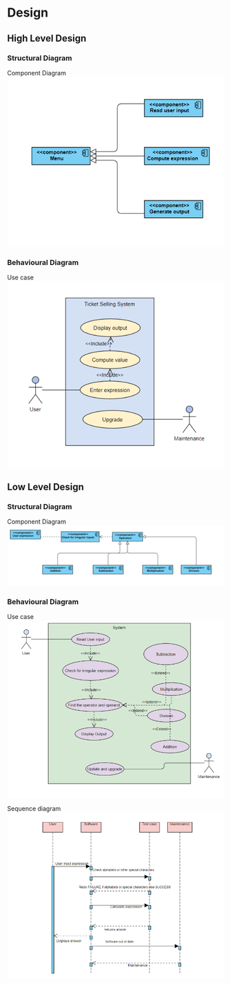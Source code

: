 # Design

## High Level Design

### Structural Diagram

Component Diagram
  ![Calculator_Component Diagram](https://github.com/AnnaroseK/MiniProjectC/blob/main/2_Design/Calculator%20component%20HLD.PNG)

### Behavioural Diagram

Use case
  ![Calculator Use Case Diagram](https://github.com/AnnaroseK/MiniProjectC/blob/main/2_Design/Calculator%20Use%20case%20HLD.PNG)


## Low Level Design

### Structural Diagram

Component Diagram
 ![Calculator_component_diagram](https://github.com/AnnaroseK/MiniProjectC/blob/main/2_Design/Calculator%20component.PNG)
 
### Behavioural Diagram

Use case
 ![Calculator Use case diagram](https://github.com/AnnaroseK/MiniProjectC/blob/main/2_Design/Calculator%20Use%20case%20LLD.PNG)
 
 Sequence diagram
  ![Calculator Sequence Diagram](https://github.com/AnnaroseK/MiniProjectC/blob/main/2_Design/Calculator%20Sequence%20diagram%20LLD.PNG)
